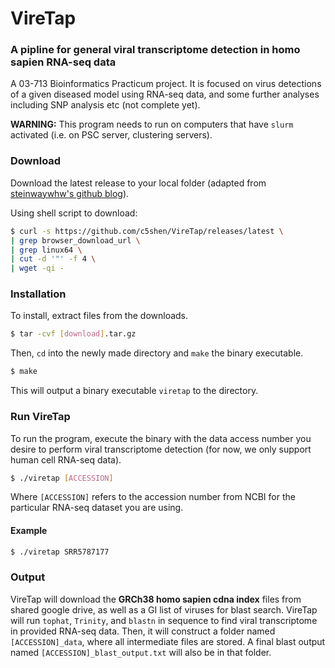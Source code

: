 # VireTap
### A pipline for general viral transcriptome detection in homo sapien RNA-seq data
A 03-713 Bioinformatics Practicum project. It is focused on virus detections of a given diseased model using RNA-seq data, and some further analyses including SNP analysis etc (not complete yet).

**WARNING:** This program needs to run on computers that have `slurm` activated (i.e. on PSC server, clustering servers).

### Download
Download the latest release to your local folder (adapted from [steinwaywhw's github blog](https://gist.github.com/steinwaywhw/a4cd19cda655b8249d908261a62687f8)).

Using shell script to download:
```bash
$ curl -s https://github.com/c5shen/VireTap/releases/latest \
| grep browser_download_url \
| grep linux64 \
| cut -d '"' -f 4 \
| wget -qi -
```

### Installation
To install, extract files from the downloads.
```bash
$ tar -cvf [download].tar.gz
```
Then, `cd` into the newly made directory and `make` the binary executable.
```bash
$ make
```
This will output a binary executable `viretap` to the directory.

### Run VireTap
To run the program, execute the binary with the data access number you desire to perform viral transcriptome detection (for now, we only support human cell RNA-seq data).
```bash
$ ./viretap [ACCESSION]
```
Where `[ACCESSION]` refers to the accession number from NCBI for the particular RNA-seq dataset you are using.

#### Example
```bash
$ ./viretap SRR5787177
```

### Output
VireTap will download the **GRCh38 homo sapien cdna index** files from shared google drive, as well as a GI list of viruses for blast search.
VireTap will run `tophat`, `Trinity`, and `blastn` in sequence to find viral transcriptome in provided RNA-seq data. Then, it will construct a folder named `[ACCESSION]_data`, where all intermediate files are stored. A final blast output named `[ACCESSION]_blast_output.txt` will also be in that folder.
